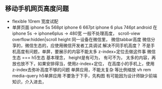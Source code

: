 ## 移动手机网页高度问题
- flexible 10rem 宽度试配
- 单屏页面 
  iphone 5s 568pt
  iphone 6 667pt
  iphone 6 plus 746pt
  android 在iphone 5s -> iphone6plus -> 480宽
  一般不处理高度， scroll-view
  overflow:hidden|scroll 
  height 同一设备在微信里，
  微信tabbar高度
  微信分享的，微信生态的，应使用微信开发者工具调试
  解决不同手机高度？
  不是手机高度有问题，单屏，要展示的内容不能太多 z-index+定位去做这件事
  微信生态 === h5生态
  基本理念， height是有可为， 有可不为，
  太多的内容，再放也放不下，如果安排得当，使用z-index+定位，
  在高度小的手机上，使用z-index去弥补高度不够的问题
  单屏应用，不能太复杂
  等比例缩放 vh rem media-query
  h5单屏应用 不要急于下手，先构图
  有可能因为设计师缺少前端知识，介入进去，